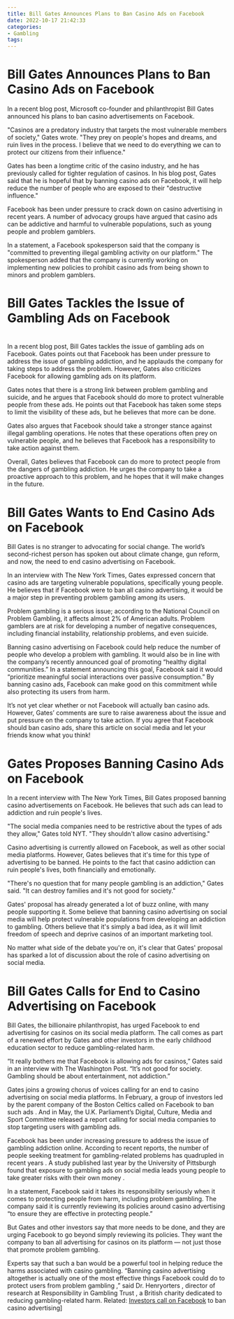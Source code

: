 ```yaml
---
title: Bill Gates Announces Plans to Ban Casino Ads on Facebook
date: 2022-10-17 21:42:33
categories:
- Gambling
tags:
---
```



#  Bill Gates Announces Plans to Ban Casino Ads on Facebook

In a recent blog post, Microsoft co-founder and philanthropist Bill Gates announced his plans to ban casino advertisements on Facebook.

"Casinos are a predatory industry that targets the most vulnerable members of society," Gates wrote. "They prey on people's hopes and dreams, and ruin lives in the process. I believe that we need to do everything we can to protect our citizens from their influence."

Gates has been a longtime critic of the casino industry, and he has previously called for tighter regulation of casinos. In his blog post, Gates said that he is hopeful that by banning casino ads on Facebook, it will help reduce the number of people who are exposed to their "destructive influence."

Facebook has been under pressure to crack down on casino advertising in recent years. A number of advocacy groups have argued that casino ads can be addictive and harmful to vulnerable populations, such as young people and problem gamblers.

In a statement, a Facebook spokesperson said that the company is "committed to preventing illegal gambling activity on our platform." The spokesperson added that the company is currently working on implementing new policies to prohibit casino ads from being shown to minors and problem gamblers.

#  Bill Gates Tackles the Issue of Gambling Ads on Facebook

#

In a recent blog post, Bill Gates tackles the issue of gambling ads on Facebook. Gates points out that Facebook has been under pressure to address the issue of gambling addiction, and he applauds the company for taking steps to address the problem. However, Gates also criticizes Facebook for allowing gambling ads on its platform.

Gates notes that there is a strong link between problem gambling and suicide, and he argues that Facebook should do more to protect vulnerable people from these ads. He points out that Facebook has taken some steps to limit the visibility of these ads, but he believes that more can be done.

Gates also argues that Facebook should take a stronger stance against illegal gambling operations. He notes that these operations often prey on vulnerable people, and he believes that Facebook has a responsibility to take action against them.

Overall, Gates believes that Facebook can do more to protect people from the dangers of gambling addiction. He urges the company to take a proactive approach to this problem, and he hopes that it will make changes in the future.

#  Bill Gates Wants to End Casino Ads on Facebook

Bill Gates is no stranger to advocating for social change. The world’s second-richest person has spoken out about climate change, gun reform, and now, the need to end casino advertising on Facebook.

In an interview with The New York Times, Gates expressed concern that casino ads are targeting vulnerable populations, specifically young people. He believes that if Facebook were to ban all casino advertising, it would be a major step in preventing problem gambling among its users.

Problem gambling is a serious issue; according to the National Council on Problem Gambling, it affects almost 2% of American adults. Problem gamblers are at risk for developing a number of negative consequences, including financial instability, relationship problems, and even suicide.

Banning casino advertising on Facebook could help reduce the number of people who develop a problem with gambling. It would also be in line with the company’s recently announced goal of promoting “healthy digital communities.” In a statement announcing this goal, Facebook said it would “prioritize meaningful social interactions over passive consumption.” By banning casino ads, Facebook can make good on this commitment while also protecting its users from harm.

It’s not yet clear whether or not Facebook will actually ban casino ads. However, Gates’ comments are sure to raise awareness about the issue and put pressure on the company to take action. If you agree that Facebook should ban casino ads, share this article on social media and let your friends know what you think!

#  Gates Proposes Banning Casino Ads on Facebook

In a recent interview with The New York Times, Bill Gates proposed banning casino advertisements on Facebook. He believes that such ads can lead to addiction and ruin people's lives.

"The social media companies need to be restrictive about the types of ads they allow," Gates told NYT. "They shouldn't allow casino advertising."

Casino advertising is currently allowed on Facebook, as well as other social media platforms. However, Gates believes that it's time for this type of advertising to be banned. He points to the fact that casino addiction can ruin people's lives, both financially and emotionally.

"There's no question that for many people gambling is an addiction," Gates said. "It can destroy families and it's not good for society."

Gates' proposal has already generated a lot of buzz online, with many people supporting it. Some believe that banning casino advertising on social media will help protect vulnerable populations from developing an addiction to gambling. Others believe that it's simply a bad idea, as it will limit freedom of speech and deprive casinos of an important marketing tool.

No matter what side of the debate you're on, it's clear that Gates' proposal has sparked a lot of discussion about the role of casino advertising on social media.

#  Bill Gates Calls for End to Casino Advertising on Facebook

Bill Gates, the billionaire philanthropist, has urged Facebook to end advertising for casinos on its social media platform. The call comes as part of a renewed effort by Gates and other investors in the early childhood education sector to reduce gambling-related harm.

“It really bothers me that Facebook is allowing ads for casinos,” Gates said in an interview with The Washington Post. “It’s not good for society. Gambling should be about entertainment, not addiction.”

Gates joins a growing chorus of voices calling for an end to casino advertising on social media platforms. In February, a group of investors led by the parent company of the Boston Celtics called on Facebook to ban such ads . And in May, the U.K. Parliament’s Digital, Culture, Media and Sport Committee released a report calling for social media companies to stop targeting users with gambling ads.

Facebook has been under increasing pressure to address the issue of gambling addiction online. According to recent reports, the number of people seeking treatment for gambling-related problems has quadrupled in recent years . A study published last year by the University of Pittsburgh found that exposure to gambling ads on social media leads young people to take greater risks with their own money .

In a statement, Facebook said it takes its responsibility seriously when it comes to protecting people from harm, including problem gambling. The company said it is currently reviewing its policies around casino advertising “to ensure they are effective in protecting people.”

But Gates and other investors say that more needs to be done, and they are urging Facebook to go beyond simply reviewing its policies. They want the company to ban all advertising for casinos on its platform — not just those that promote problem gambling.

Experts say that such a ban would be a powerful tool in helping reduce the harms associated with casino gambling. “Banning casino advertising altogether is actually one of the most effective things Facebook could do to protect users from problem gambling ,” said Dr. Henryorters , director of research at Responsibility in Gambling Trust , a British charity dedicated to reducing gambling-related harm. Related: [Investors call on Facebook](<https://www.nytimes.com/2019/02/13/technology/facebook-gambling-ads-investors-.html>) to ban casino advertising]